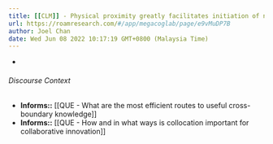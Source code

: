 ```yaml
---
title: [[CLM]] - Physical proximity greatly facilitates initiation of new collaborations
url: https://roamresearch.com/#/app/megacoglab/page/e9vMuDP7B
author: Joel Chan
date: Wed Jun 08 2022 10:17:19 GMT+0800 (Malaysia Time)
---
```


- 

###### Discourse Context

- **Informs::** [[QUE - What are the most efficient routes to useful cross-boundary knowledge]]
- **Informs::** [[QUE - How and in what ways is collocation important for collaborative innovation]]
